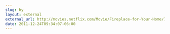 ```yaml
---
slug: hy
layout: external
external_url: http://movies.netflix.com/Movie/Fireplace-for-Your-Home/70222873
date: 2011-12-24T09:34:07-06:00
---
```

